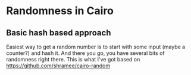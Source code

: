 # Randomness in Cairo

## Basic hash based approach

Easiest way to get a random number is to start with some input (maybe a counter?) and hash it. And there you go, you have several bits of randomness right there. This is what I've got based on https://github.com/shramee/cairo-random
